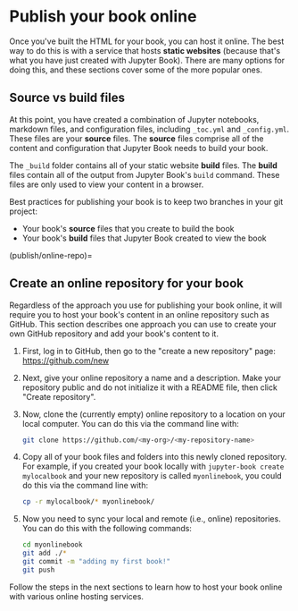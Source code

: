 # Publish your book online

Once you've built the HTML for your book, you can host it online.
The best way to do this is with a service that hosts **static websites**
(because that's what you have just created with Jupyter Book). There are many options for doing this, and these sections cover some of the
more popular ones.

## Source vs build files

At this point, you have created a combination of Jupyter notebooks,
markdown files, and configuration files, including `_toc.yml` and
`_config.yml`. These files are your __source__ files. The __source__
files comprise all of the content and configuration that Jupyter Book
needs to build your book. 

The `_build` folder contains all of your static website __build__ files.
The __build__ files contain all of the output from Jupyter Book's
`build` command. These files are only used to view your content in a
browser. 

Best practices for publishing your book is to keep two branches in your
git project: 

- Your book's __source__ files that you create to build the book
- Your book's __build__ files that Jupyter Book created to view the book


(publish/online-repo)=
## Create an online repository for your book

Regardless of the approach you use for publishing your book online, it will require
you to host your book's content in an online repository such as GitHub. This section describes one approach you can use to create your own GitHub repository and add your book's content to it.

1. First, log in to GitHub, then go to the "create a new repository" page: <https://github.com/new>

2. Next, give your online repository a name and a description. Make your repository public and do not initialize it with a README file, then click "Create repository".

3. Now, clone the (currently empty) online repository to a location on your local computer. You can do this via the command line with:

   ```bash
   git clone https://github.com/<my-org>/<my-repository-name>
   ```

4. Copy all of your book files and folders into this newly cloned repository. For example, if you created your book locally with `jupyter-book create mylocalbook` and your new repository is called `myonlinebook`, you could do this via the command line with:

   ```bash
   cp -r mylocalbook/* myonlinebook/
   ```

5. Now you need to sync your local and remote (i.e., online) repositories. You can do this with the following commands:

   ```bash
   cd myonlinebook
   git add ./*
   git commit -m "adding my first book!"
   git push
   ```

Follow the steps in the next sections to learn how to host your book online with various
online hosting services.

